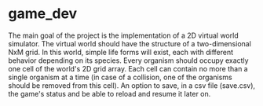 # game_dev

The main goal of the project is the implementation of a 2D virtual world simulator. The virtual
world should have the structure of a two-dimensional NxM grid. In this world, simple life
forms will exist, each with different behavior depending on its species. Every organism
should occupy exactly one cell of the world's 2D grid array. Each cell can contain no more
than a single organism at a time (in case of a collision, one of the organisms should be
removed from this cell). An option to save, in a csv file (save.csv), the game's status and be able to reload and resume it later on.

